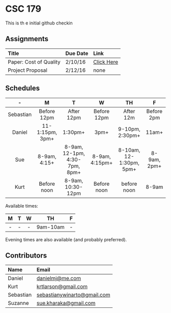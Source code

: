 # CSC 179

This is th e initial github checkin

## Assignments

| Title | Due Date | Link |
|:------|:---------|:-----|
| Paper: Cost of Quality | 2/10/16 | [Click Here](https://docs.google.com/document/d/14_gJPbd-5_4fF3MjoQcY88V_kxeYzv5LPZf-LrfPvmY/edit?usp=sharing) |
| Project Proposal | 2/12/16 | none |

## Schedules

| - | M | T | W | TH | F |
|:-:|:-:|:-:|:-:|:--:|:-:|
| Sebastian | Before 12pm | After 12pm | Before 12pm | After 12m | Before 2pm |
| Daniel | 11-1:15pm, 3pm+ | 1:30pm+ | 3pm+ | 9-10pm, 2:30pm+ | 11am+ |
| Sue | 8-9am, 4:15+ | 8-9am, 12-1pm, 4:30-7pm, 8pm+ | 8-9am, 4:15pm+ | 8-10am, 12-1:30pm, 5pm+ | 8-9am, 2pm+ |
| Kurt | Before noon | 8-9am, 10:30-12pm | Before noon | before noon | 8-9am |

Available times:

| M | T | W | TH | F |
|:-:|:-:|:-:|:--:|:-:|
| - | - | - | 9am-10am | - |

Evening times are also available (and probably preferred).

## Contributors

| Name      | Email                       |
|:----------|:----------------------------|
| Daniel    | danielmj@me.com             |
| Kurt 	    | krtlarson@gmail.com         |
| Sebastian | sebastianywinarto@gmail.com |
| Suzanne   | sue.kharaka@gmail.com       |
